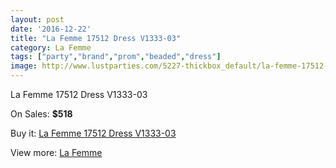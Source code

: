 ```yaml
---
layout: post
date: '2016-12-22'
title: "La Femme 17512 Dress V1333-03"
category: La Femme
tags: ["party","brand","prom","beaded","dress"]
image: http://www.lustparties.com/5227-thickbox_default/la-femme-17512-dress-v1333-03.jpg
---
```

La Femme 17512 Dress V1333-03

On Sales: **$518**
<a href="https://www.lustparties.com/en/la-femme/1735-la-femme-17512-dress-v1333-03.html"><amp-img layout="responsive" width="600" height="600" src="//www.lustparties.com/5227-thickbox_default/la-femme-17512-dress-v1333-03.jpg" alt="La Femme 17512 Dress V1333-03 0" /></a>
<a href="https://www.lustparties.com/en/la-femme/1735-la-femme-17512-dress-v1333-03.html"><amp-img layout="responsive" width="600" height="600" src="//www.lustparties.com/5228-thickbox_default/la-femme-17512-dress-v1333-03.jpg" alt="La Femme 17512 Dress V1333-03 1" /></a>

Buy it: [La Femme 17512 Dress V1333-03](https://www.lustparties.com/en/la-femme/1735-la-femme-17512-dress-v1333-03.html "La Femme 17512 Dress V1333-03")

View more: [La Femme](https://www.lustparties.com/en/4-la-femme "La Femme")